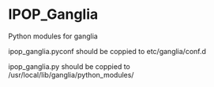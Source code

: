 # IPOP_Ganglia
Python modules for ganglia

ipop_ganglia.pyconf should be coppied to etc/ganglia/conf.d

ipop_ganglia.py should be coppied to /usr/local/lib/ganglia/python_modules/
